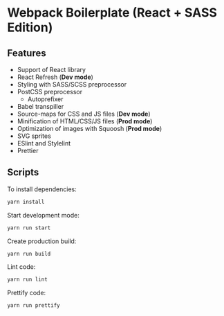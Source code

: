 # Webpack Boilerplate (React + SASS Edition)

## Features

- Support of React library
- React Refresh (**Dev mode**)
- Styling with SASS/SCSS preprocessor
- PostCSS preprocessor
  - Autoprefixer
- Babel transpiller
- Source-maps for CSS and JS files (**Dev mode**)
- Minification of HTML/CSS/JS files (**Prod mode**)
- Optimization of images with Squoosh (**Prod mode**)
- SVG sprites
- ESlint and Stylelint
- Prettier

## Scripts

To install dependencies:

```sh
yarn install
```

Start development mode:

```sh
yarn run start
```

Create production build:

```sh
yarn run build
```

Lint code:

```sh
yarn run lint
```

Prettify code:

```sh
yarn run prettify
```
